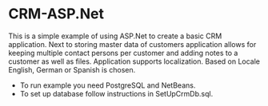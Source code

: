 # CRM-ASP.Net
This is a simple example of using ASP.Net to create a basic CRM application. Next to storing master data of customers application allows for keeping multiple contact persons per customer and adding notes to a customer as well as files. Application supports localization. Based on Locale English, German or Spanish is chosen.

<ul>
    <li>To run example you need PostgreSQL and NetBeans.</li>
    <li>To set up database follow instructions in SetUpCrmDb.sql.</li>
</ul>
